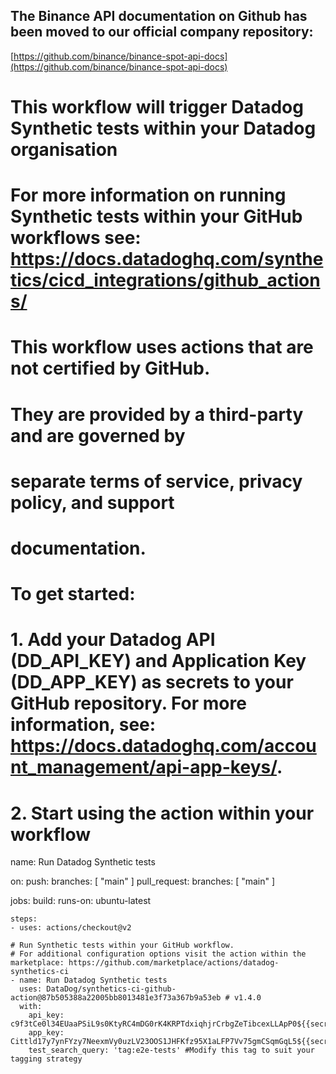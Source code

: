 ## The Binance API documentation on Github has been moved to our official company repository:

[https://github.com/binance/binance-spot-api-docs](https://github.com/binance/binance-spot-api-docs)


# This workflow will trigger Datadog Synthetic tests within your Datadog organisation
# For more information on running Synthetic tests within your GitHub workflows see: https://docs.datadoghq.com/synthetics/cicd_integrations/github_actions/

# This workflow uses actions that are not certified by GitHub.
# They are provided by a third-party and are governed by
# separate terms of service, privacy policy, and support
# documentation.

# To get started:

# 1. Add your Datadog API (DD_API_KEY) and Application Key (DD_APP_KEY) as secrets to your GitHub repository. For more information, see: https://docs.datadoghq.com/account_management/api-app-keys/.
# 2. Start using the action within your workflow

name: Run Datadog Synthetic tests

on:
  push:
    branches: [ "main" ]
  pull_request:
    branches: [ "main" ]

jobs:
  build:
    runs-on: ubuntu-latest

    steps:
    - uses: actions/checkout@v2

    # Run Synthetic tests within your GitHub workflow.
    # For additional configuration options visit the action within the marketplace: https://github.com/marketplace/actions/datadog-synthetics-ci
    - name: Run Datadog Synthetic tests
      uses: DataDog/synthetics-ci-github-action@87b505388a22005bb8013481e3f73a367b9a53eb # v1.4.0
      with:
        api_key: c9f3tCe0l34EUaaPSiL9s0KtyRC4mDG0rK4KRPTdxiqhjrCrbgZeTibcexLLApP0${{secrets.DD_API_KEY}}
        app_key: Cittld17y7ynFYzy7NeexmVy0uzLV23OOS1JHFKfz95X1aLFP7Vv75gmCSqmGqL5${{secrets.DD_APP_KEY}}
        test_search_query: 'tag:e2e-tests' #Modify this tag to suit your tagging strategy



